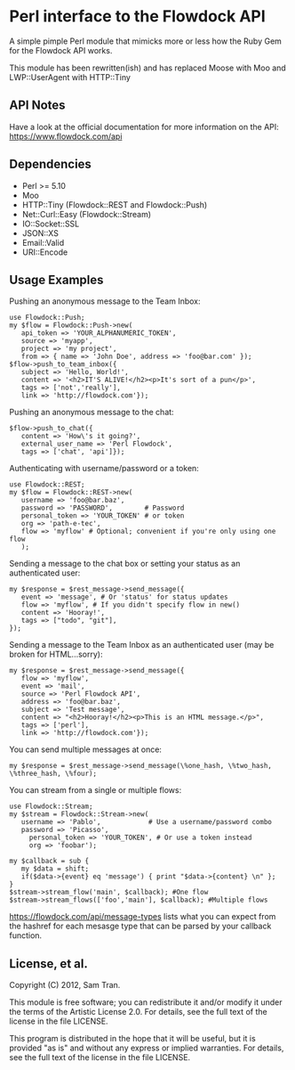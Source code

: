 Perl interface to the Flowdock API
==================================

A simple pimple Perl module that mimicks more or less how the Ruby Gem for the Flowdock API works.

This module has been rewritten(ish) and has replaced Moose with Moo and LWP::UserAgent with HTTP::Tiny


API Notes
---------
Have a look at the official documentation for more information on the API:
https://www.flowdock.com/api

Dependencies
------------

* Perl >= 5.10
* Moo
* HTTP::Tiny (Flowdock::REST and Flowdock::Push)
* Net::Curl::Easy (Flowdock::Stream)
* IO::Socket::SSL
* JSON::XS
* Email::Valid
* URI::Encode

Usage Examples
----------------------

Pushing an anonymous message to the Team Inbox:

```
use Flowdock::Push;
my $flow = Flowdock::Push->new(
   api_token => 'YOUR_ALPHANUMERIC_TOKEN',
   source => 'myapp',
   project => 'my project',
   from => { name => 'John Doe', address => 'foo@bar.com' });
$flow->push_to_team_inbox({
   subject => 'Hello, World!',
   content => '<h2>IT'S ALIVE!</h2><p>It's sort of a pun</p>',
   tags => ['not','really'],
   link => 'http://flowdock.com'});
```

Pushing an anonymous message to the chat:

```
$flow->push_to_chat({
   content => 'How\'s it going?',
   external_user_name => 'Perl Flowdock',
   tags => ['chat', 'api']});
```

Authenticating with username/password or a token:

```
use Flowdock::REST;
my $flow = Flowdock::REST->new(
   username => 'foo@bar.baz',
   password => 'PASSWORD',        # Password
   personal_token => 'YOUR_TOKEN' # or token
   org => 'path-e-tec',
   flow => 'myflow' # Optional; convenient if you're only using one flow
   );
```

Sending a message to the chat box or setting your status as an authenticated user:

```
my $response = $rest_message->send_message({
   event => 'message', # Or 'status' for status updates
   flow => 'myflow', # If you didn't specify flow in new()
   content => 'Hooray!',
   tags => ["todo", "git"],
});
```

Sending a message to the Team Inbox as an authenticated user (may be broken for HTML...sorry):

```
my $response = $rest_message->send_message({
   flow => 'myflow',
   event => 'mail',
   source => 'Perl Flowdock API',
   address => 'foo@bar.baz',
   subject => 'Test message',
   content => "<h2>Hooray!</h2><p>This is an HTML message.</p>",
   tags => ['perl'],
   link => 'http://flowdock.com'});
```

You can send multiple messages at once:

```
my $response = $rest_message->send_message(\%one_hash, \%two_hash, \%three_hash, \%four);
```

You can stream from a single or multiple flows:

```
use Flowdock::Stream;
my $stream = Flowdock::Stream->new(
   username => 'Pablo',            # Use a username/password combo
   password => 'Picasso',
	 personal_token => 'YOUR_TOKEN', # Or use a token instead
	 org => 'foobar');

my $callback = sub {
   my $data = shift;
   if($data->{event} eq 'message') { print "$data->{content} \n" };
}
$stream->stream_flow('main', $callback); #One flow
$stream->stream_flows(['foo','main'], $callback); #Multiple flows
```

https://flowdock.com/api/message-types lists what you can expect from the hashref for each mesasge type that can be parsed by your callback function.

License, et al.
-------
Copyright (C) 2012, Sam Tran.

This module is free software; you can redistribute it and/or modify it under the terms of the Artistic License 2.0. For details, see the full text of the license in the file LICENSE.

This program is distributed in the hope that it will be useful, but it is provided "as is" and without any express or implied warranties. For details, see the full text of the license in the file LICENSE.
